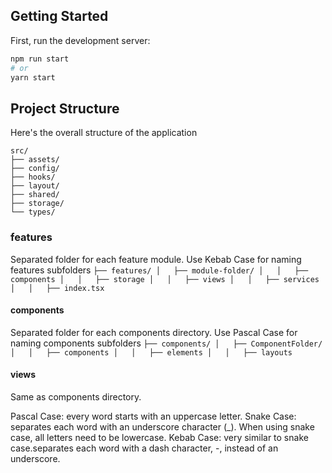 
## Getting Started

First, run the development server:

```bash
npm run start
# or
yarn start
```

## Project Structure

Here's the overall structure of the application

```
src/
├── assets/
├── config/
├── hooks/
├── layout/
├── shared/
├── storage/
└── types/

```
### features
Separated folder for each feature module.  Use Kebab Case for naming features subfolders
    ```
    ├── features/
    │   ├── module-folder/
    │   │   ├── components
    │   │   ├── storage
    │   │   ├── views
    │   │   ├── services
    │   │   ├── index.tsx
    ```
#### components
Separated folder for each components directory. Use Pascal Case for naming components subfolders
        ```
        ├── components/
        │   ├── ComponentFolder/ 
        │   │   ├── components
        │   │   ├── elements
        │   │   ├── layouts
        ```
#### views
Same as components directory.

Pascal Case: every word starts with an uppercase letter.
Snake Case: separates each word with an underscore character (_). When using snake case, all letters need to be lowercase.
Kebab Case: very similar to snake case.separates each word with a dash character, -, instead of an underscore.
